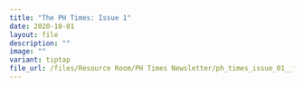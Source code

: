 ```yaml
---
title: "The PH Times: Issue 1"
date: 2020-10-01
layout: file
description: ""
image: ""
variant: tiptap
file_url: /files/Resource Room/PH Times Newsletter/ph_times_issue_01__final_.pdf
---
```

